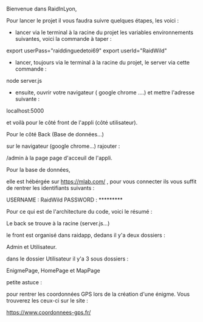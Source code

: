 
Bienvenue dans RaidInLyon,


Pour lancer le projet il vous faudra suivre quelques étapes, les voici :

- lancer via le terminal à la racine du projet les variables environnements suivantes, voici la commande à taper :

export userPass="raiddinguedetoi69" export userId="RaidWild"



- lancer, toujours via le terminal à la racine du projet, le server via cette commande :

node server.js


- ensuite, ouvrir votre navigateur ( google chrome ....) et mettre l'adresse suivante :

localhost:5000


et voilà pour le côté front de l'appli (côté utilisateur).


Pour le côté Back (Base de données...)

sur le navigateur (google chrome...) rajouter : 

/admin   à la page page d'acceuil de l'appli. 

Pour la base de données,

elle est hébérgée sur https://mlab.com/ , pour vous connecter ils vous suffit de rentrer les identifiants suivants :

USERNAME : RaidWild
PASSWORD : *********


Pour ce qui est de l'architecture du code, voici le résumé :
 
 Le back se trouve à la racine (server.js...)

 le front est organisé dans raidapp, dedans il y'a deux dossiers : 
 
 Admin et Utilisateur.

 dans le dossier Utilisateur il y'a 3 sous dossiers :

 EnigmePage, HomePage et MapPage




 petite astuce :

 pour rentrer les coordonnées GPS lors de la création d'une énigme. Vous trouverez les ceux-ci sur le site :

 https://www.coordonnees-gps.fr/
